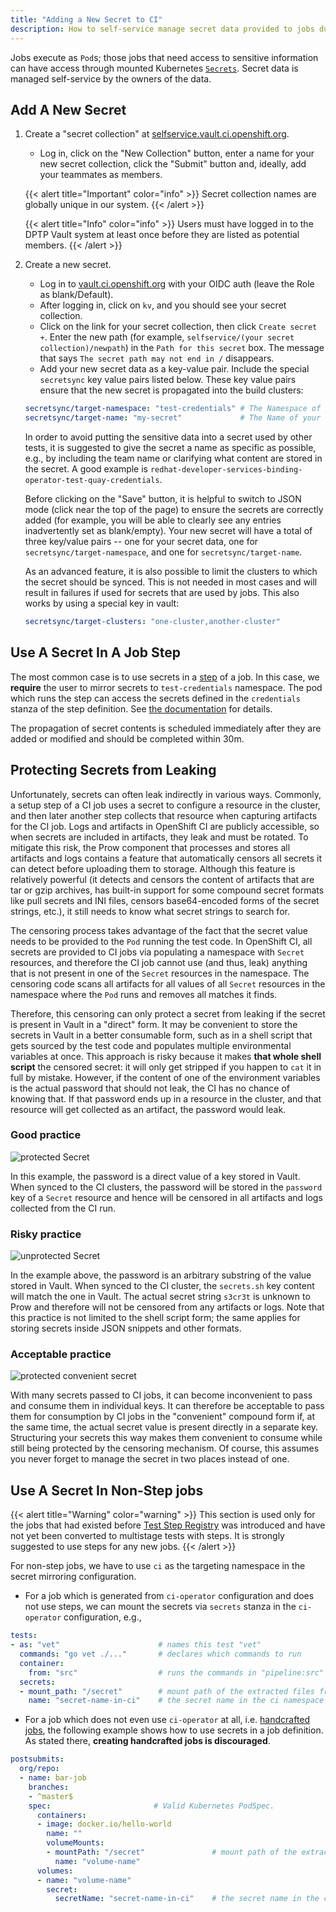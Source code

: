 ```yaml
---
title: "Adding a New Secret to CI"
description: How to self-service manage secret data provided to jobs during execution.
---
```


Jobs execute as `Pod`s; those jobs that need access to sensitive information can have access through mounted Kubernetes
[`Secrets`](https://kubernetes.io/docs/concepts/configuration/secret/). Secret data is managed self-service by the owners
of the data.

## Add A New Secret

1. Create a "secret collection" at [selfservice.vault.ci.openshift.org](https://selfservice.vault.ci.openshift.org).

   * Log in, click on the "New Collection" button, enter a name for your new secret collection, click the "Submit" button and, ideally, add your teammates as members.

   {{< alert title="Important" color="info" >}} Secret collection names are globally unique in our system. {{< /alert >}}

   {{< alert title="Info" color="info" >}} Users must have logged in to the DPTP Vault system at least once before they are listed as potential members. {{< /alert >}}

2. Create a new secret.

   * Log in to [vault.ci.openshift.org](https://vault.ci.openshift.org) with your OIDC auth (leave the Role as blank/Default).
   * After logging in, click on `kv`, and you should see your secret collection.
   * Click on the link for your secret collection, then click `Create secret +`. Enter the new path (for example, `selfservice/(your secret collection)/newpath`) in the `Path for this secret` box. The message that says `The secret path may not end in /` disappears.
   * Add your new secret data as a key-value pair. Include the special `secretsync` key value pairs listed below. These key value pairs ensure that the new secret is propagated into the build clusters:
    
    ```yaml
    secretsync/target-namespace: "test-credentials" # The Namespace of your secret in the build clusters. Multiple namespaces can be targeted by using a comma-separated list
    secretsync/target-name: "my-secret"             # The Name of your secret in the build clusters
    ```

    In order to avoid putting the sensitive data into a secret used by other tests, it is suggested to give the secret a name as specific as possible,
    e.g., by including the team name or clarifying what content are stored in the secret. A good example is `redhat-developer-services-binding-operator-test-quay-credentials`.

    Before clicking on the "Save" button, it is helpful to switch to JSON mode (click near the top of the page) to ensure the secrets are correctly added (for example, you will be able to clearly see any entries inadvertently set as blank/empty). Your new secret will have a total of three key/value pairs -- one for your secret data, one for `secretsync/target-namespace`, and one for `secretsync/target-name`.

    As an advanced feature, it is also possible to limit the clusters to which the secret should be synced. This is not needed in most cases and will result in failures if used for secrets that are used by jobs. This also works by using a special key in vault:

    ```yaml
    secretsync/target-clusters: "one-cluster,another-cluster"
    ```

## Use A Secret In A Job Step

The most common case is to use secrets in a [step](/docs/architecture/step-registry/#step) of a job. In this case, we
**require** the user to mirror secrets to `test-credentials` namespace. The pod which runs the step can access the secrets
defined in the `credentials` stanza of the step definition. See [the documentation](https://docs.ci.openshift.org/docs/architecture/step-registry/#injecting-custom-credentials)
for details.

The propagation of secret contents is scheduled immediately after they are
added or modified and should be completed within 30m.

## Protecting Secrets from Leaking

Unfortunately, secrets can often leak indirectly in various ways. Commonly, a setup step of a CI job uses a secret
to configure a resource in the cluster, and then later another step collects that resource when capturing artifacts for
the CI job. Logs and artifacts in OpenShift CI are publicly accessible, so when secrets are included in artifacts, they
leak and must be rotated. To mitigate this risk, the Prow component that processes and stores all artifacts and logs
contains a feature that automatically censors all secrets it can detect before uploading them to storage. Although this
feature is relatively powerful (it detects and censors the content of artifacts that are tar or gzip archives, has
built-in support for some compound secret formats like pull secrets and INI files, censors base64-encoded forms
of the secret strings, etc.), it still needs to know what secret strings to search for.

The censoring process takes advantage of the fact that the secret value needs to be provided to the `Pod` running
the test code. In OpenShift CI, all secrets are provided to CI jobs via populating a namespace with `Secret` resources,
and therefore the CI job cannot use (and thus, leak) anything that is not present in one of the `Secret` resources
in the namespace. The censoring code scans all artifacts for all values of all `Secret` resources in the namespace where
the `Pod` runs and removes all matches it finds.

Therefore, this censoring can only protect a secret from leaking if the secret is present in Vault in a "direct" form.
It may be convenient to store the secrets in Vault in a better consumable form, such as in a shell script that gets
sourced by the test code and populates multiple environmental variables at once. This approach is risky because it makes
**that whole shell script** the censored secret: it will only get stripped if you happen to `cat` it in full by mistake.
However, if the content of one of the environment variables is the actual password that should not leak, the CI has no
chance of knowing that. If that password ends up in a resource in the cluster, and that resource will get collected
as an artifact, the password would leak.

### Good practice

![protected Secret](/secrets-good-practice.png)

In this example, the password is a direct value of a key stored in Vault. When synced to the CI clusters, the password
will be stored in the `password` key of a `Secret` resource and hence will be censored in all artifacts and logs
collected from the CI run.

### Risky practice

![unprotected Secret](/secrets-risky-practice.png)

In the example above, the password is an arbitrary substring of the value stored in Vault. When synced to the CI
cluster, the `secrets.sh` key content will match the one in Vault. The actual secret string `s3cr3t` is unknown to Prow
and therefore will not be censored from any artifacts or logs. Note that this practice is not limited to the shell
script form; the same applies for storing secrets inside JSON snippets and other formats.

### Acceptable practice

![protected convenient secret](/secrets-acceptable-practice.png)

With many secrets passed to CI jobs, it can become inconvenient to pass and consume them in individual keys. It can
therefore be acceptable to pass them for consumption by CI jobs in the "convenient" compound form if, at the same time,
the actual secret value is present directly in a separate key. Structuring your secrets this way makes them convenient
to consume while still being protected by the censoring mechanism. Of course, this assumes you never forget to manage
the secret in two places instead of one.

## Use A Secret In Non-Step jobs

{{< alert title="Warning" color="warning" >}}
This section is used only for the jobs that had existed before [Test Step Registry](/docs/architecture/step-registry/)
was introduced and have not yet been converted to multistage tests with steps. It is strongly suggested to use steps for
any new jobs.
{{< /alert >}}

For non-step jobs, we have to use `ci` as the targeting namespace in the secret mirroring configuration.

* For a job which is generated from `ci-operator` configuration and does not use steps, we can mount the secrets via
  `secrets` stanza in the `ci-operator` configuration, e.g.,

```yaml
tests:
- as: "vet"                      # names this test "vet"
  commands: "go vet ./..."       # declares which commands to run
  container:
    from: "src"                  # runs the commands in "pipeline:src"
  secrets:
  - mount_path: "/secret"        # mount path of the extracted files from the secret
    name: "secret-name-in-ci"    # the secret name in the ci namespace
```

* For a job which does not even use `ci-operator` at all, i.e. [handcrafted jobs](/docs/how-tos/contributing-openshift-release/#handcrafted-jobs),
  the following example shows how to use secrets in a job definition. As stated there, **creating handcrafted jobs is discouraged**.

```yaml
postsubmits:
  org/repo:
  - name: bar-job
    branches:
    - ^master$
    spec:                       # Valid Kubernetes PodSpec.
      containers:
      - image: docker.io/hello-world
        name: ""
        volumeMounts:
        - mountPath: "/secret"               # mount path of the extracted files from the secret
          name: "volume-name"
      volumes:
      - name: "volume-name"
        secret:
          secretName: "secret-name-in-ci"    # the secret name in the ci namespace
```
